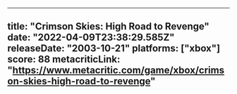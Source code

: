
---
title: "Crimson Skies: High Road to Revenge"
date: "2022-04-09T23:38:29.585Z"
releaseDate: "2003-10-21"
platforms: ["xbox"]
score: 88
metacriticLink: "https://www.metacritic.com/game/xbox/crimson-skies-high-road-to-revenge"
---
